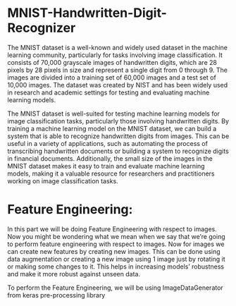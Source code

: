 # MNIST-Handwritten-Digit-Recognizer
The MNIST dataset is a well-known and widely used dataset in the machine learning community, particularly for tasks involving image classification. It consists of 70,000 grayscale images of handwritten digits, which are 28 pixels by 28 pixels in size and represent a single digit from 0 through 9. The images are divided into a training set of 60,000 images and a test set of 10,000 images. The dataset was created by NIST and has been widely used in research and academic settings for testing and evaluating machine learning models. 

The MNIST dataset is well-suited for testing machine learning models for image classification tasks, particularly those involving handwritten digits. By training a machine learning model on the MNIST dataset, we can build a system that is able to recognize handwritten digits from images. This can be useful in a variety of applications, such as automating the process of transcribing handwritten documents or building a system to recognize digits in financial documents. Additionally, the small size of the images in the MNIST dataset makes it easy to train and evaluate machine learning models, making it a valuable resource for researchers and practitioners working on image classification tasks.

# Feature Engineering:
In this part we will be doing Feature Engineering with respect to images. Now you might be wondering what we mean when we say that we’re going to perform feature engineering with respect to images. Now for images we can create new features by creating new images. This can be done using data augmentation or creating a new image using 1 image just by rotating it or making some changes to it. This helps in increasing models’ robustness and make it more robust against unseen data.

To perform the Feature Engineering, we will be using ImageDataGenerator from keras pre-processing library
